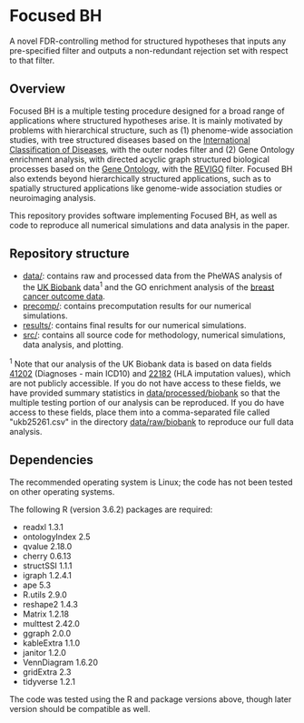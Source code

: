 # Focused BH

A novel FDR-controlling method for structured hypotheses that inputs any pre-specified filter and outputs a non-redundant rejection set with respect to that filter. 

## Overview

Focused BH is a multiple testing procedure designed for a broad range of applications where structured hypotheses arise. It is mainly motivated by problems with hierarchical structure, such as (1) phenome-wide association studies, with tree structured diseases based on the [International Classification of Diseases](https://icd.who.int/browse10/2016/en), with the outer nodes filter and (2) Gene Ontology enrichment analysis, with directed acyclic graph structured biological processes based on the [Gene Ontology](http://geneontology.org/), with the [REVIGO](http://revigo.irb.hr/) filter. Focused BH also extends beyond hierarchically structured applications, such as to spatially structured applications like genome-wide association studies or neuroimaging analysis.

This repository provides software implementing Focused BH, as well as code to reproduce all numerical simulations and data analysis in the paper. 

## Repository structure

* [data/](https://github.com/ekatsevi/Focused-BH/tree/master/data): contains raw and processed data from the PheWAS analysis of the [UK Biobank](https://www.ukbiobank.ac.uk/) data<sup>1</sup> and the GO enrichment analysis of the [breast cancer outcome data](https://www.ncbi.nlm.nih.gov/pubmed/11823860). 
* [precomp/](https://github.com/ekatsevi/Focused-BH/tree/master/precomp): contains precomputation results for our numerical simulations.
* [results/](https://github.com/ekatsevi/Focused-BH/tree/master/results): contains final results for our numerical simulations.
* [src/](https://github.com/ekatsevi/Focused-BH/tree/master/src): contains all source code for methodology, numerical simulations, data analysis, and plotting.

<sup>1</sup> Note that our analysis of the UK Biobank data is based on data fields [41202](https://biobank.ctsu.ox.ac.uk/crystal/field.cgi?id=41202) (Diagnoses - main ICD10) and [22182](https://biobank.ctsu.ox.ac.uk/crystal/field.cgi?id=22182) (HLA imputation values), which are not publicly accessible. If you do not have access to these fields, we have provided summary statistics in [data/processed/biobank](https://github.com/ekatsevi/Focused-BH/tree/master/data/processed/biobank) so that the multiple testing portion of our analysis can be reproduced. If you do have access to these fields, place them into a comma-separated file called "ukb25261.csv" in the directory [data/raw/biobank](https://github.com/ekatsevi/Focused-BH/tree/master/data/raw/biobank) to reproduce our full data analysis.

## Dependencies

The recommended operating system is Linux; the code has not been tested on other operating systems.

The following R (version 3.6.2) packages are required:

* readxl 1.3.1
* ontologyIndex 2.5
* qvalue 2.18.0
* cherry 0.6.13
* structSSI 1.1.1
* igraph 1.2.4.1
* ape 5.3
* R.utils 2.9.0
* reshape2 1.4.3
* Matrix 1.2.18
* multtest 2.42.0
* ggraph 2.0.0
* kableExtra 1.1.0
* janitor 1.2.0
* VennDiagram 1.6.20
* gridExtra 2.3
* tidyverse 1.2.1

The code was tested using the R and package versions above, though later version should be compatible as well.
